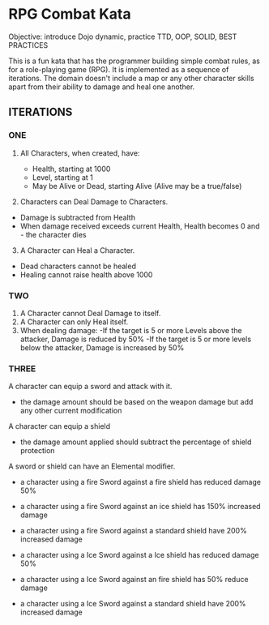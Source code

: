 # RPG Combat Kata
Objective: introduce Dojo dynamic, practice TTD, OOP, SOLID, BEST PRACTICES

This is a fun kata that has the programmer building simple combat rules, as for a role-playing game (RPG). It is implemented as a sequence of iterations. The domain doesn't include a map or any other character skills apart from their ability to damage and heal one another.

## ITERATIONS
### ONE

1. All Characters, when created, have:
    - Health, starting at 1000
    - Level, starting at 1
    - May be Alive or Dead, starting Alive (Alive may be a true/false)

2. Characters can Deal Damage to Characters.
  - Damage is subtracted from Health
  - When damage received exceeds current Health, Health becomes 0 and - the character dies
  
3. A Character can Heal a Character.
- Dead characters cannot be healed
- Healing cannot raise health above 1000

### TWO
1. A Character cannot Deal Damage to itself.
2. A Character can only Heal itself.
3. When dealing damage:
  -If the target is 5 or more Levels above the attacker, Damage is reduced by 50%
  -If the target is 5 or more levels below the attacker, Damage is increased by 50%

### THREE

A character can equip a sword and attack with it.
 - the damage amount should be based on the weapon damage but add any other current modification

A character can equip a shield 
- the damage amount applied should subtract the percentage of shield  protection


A sword or shield can have an Elemental modifier.
- a character using a fire Sword against a  fire shield has reduced damage 50%
- a character using a fire Sword against an ice shield has 150% increased damage
- a character using a fire Sword against a standard shield have 200% increased damage

- a character using a Ice Sword against a  Ice shield has reduced damage 50%
- a character using a Ice Sword against an fire shield has 50% reduce damage
- a character using a Ice Sword against a standard shield have 200% increased damage



